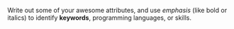 Write out some of your awesome attributes, and use *emphasis* (like bold or italics) to identify **keywords**, programming languages, or skills. 
